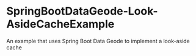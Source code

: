 # SpringBootDataGeode-Look-AsideCacheExample
 An example that uses Spring Boot Data Geode to implement a look-aside cache
